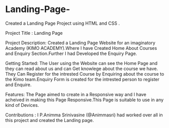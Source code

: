 # Landing-Page-
Created a Landing Page Project using HTML and CSS .

Project Title : Landing Page

Project Description:
   Created a Landing Page Website for an imaginatory Academy (KIMO ACADEMY).Where I have Created Home  About Courses and Enquiry Section.Further I had Developed the Enquiry Page.

 Getting Started:
    The User using the Website can see the Home Page and they can read about us and can Get knowlege about the course we have. They Can Register for the intrested Course by Enquiring  about the course to the Kimo team.Enquiry Form is created for the intrested person to register and Enquire.

Features:
  The Page aimed to create in a Responsive way and I have acheived in making this Page Responsive.This Page is suitable to use in any kind of Devices.

Contributions :
   I P.Animma Srinivasine (@Animmasri) had worked  over all in this project and created the Landing page.
